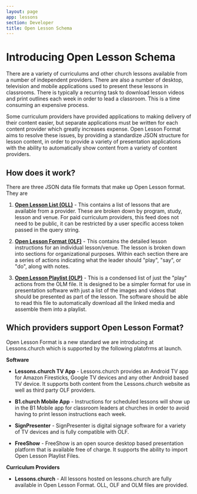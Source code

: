 ```yaml
---
layout: page
app: lessons
section: Developer
title: Open Lesson Schema
---
```


# Introducing Open Lesson Schema

There are a variety of curriculums and other church lessons available from a number of independent providers. There are also a number of desktop, television and mobile applications used to present these lessons in classrooms. There is typically a recurring task to download lesson videos and print outlines each week in order to lead a classroom. This is a time consuming an expensive process.

Some curriculum providers have provided applications to making delivery of their content easier, but separate applications must be written for each content provider which greatly increases expense. Open Lesson Format aims to resolve these issues, by providing a standardize JSON structure for lesson content, in order to provide a variety of presentation applications with the ability to automatically show content from a variety of content providers.

## How does it work?

There are three JSON data file formats that make up Open Lesson format. They are

1. [**Open Lesson List (OLL)**](oll.html) - This contains a list of lessons that are available from a provider. These are broken down by program, study, lesson and venue. For paid curriculum providers, this feed does not need to be public, it can be restricted by a user specific access token passed in the query string.

2. [**Open Lesson Format (OLF)**](olf.html) - This contains the detailed lesson instructions for an individual lesson/venue. The lesson is broken down into sections for organizational purposes. Within each section there are a series of actions indicating what the leader should "play", "say", or "do", along with notes.

3. [**Open Lesson Playlist (OLP)**](olp.html) - This is a condensed list of just the "play" actions from the OLM file. It is designed to be a simpler format for use in presentation software with just a list of the images and videos that should be presented as part of the lesson. The software should be able to read this file to automatically download all the linked media and assemble them into a playlist.

## Which providers support Open Lesson Format?

Open Lesson Format is a new standard we are introducing at Lessons.church which is supported by the following platofrms at launch.

**Software**

- **Lessons.church TV App** - Lessons.church provides an Android TV app for Amazon Firesticks, Google TV devices and any other Android based TV device. It supports both content from the Lessons.church website as well as third party OLF providers.

- **B1.church Mobile App** - Instructions for scheduled lessons will show up in the B1 Mobile app for classroom leaders at churches in order to avoid having to print lesson instructions each week.

- **SignPresenter** - SignPresenter is digital signage software for a variety of TV devices and is fully compatible with OLF.

- **FreeShow** - FreeShow is an open source desktop based presentation platform that is available free of charge. It supports the ability to import Open Lesson Playlist Files.

**Curriculum Providers**

- **Lessons.church** - All lessons hosted on lessons.church are fully available in Open Lesson Format. OLL, OLF and OLM files are provided.
